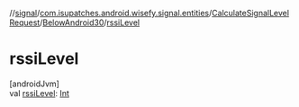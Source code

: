 //[signal](../../../../index.md)/[com.isupatches.android.wisefy.signal.entities](../../index.md)/[CalculateSignalLevelRequest](../index.md)/[BelowAndroid30](index.md)/[rssiLevel](rssi-level.md)

# rssiLevel

[androidJvm]\
val [rssiLevel](rssi-level.md): [Int](https://kotlinlang.org/api/latest/jvm/stdlib/kotlin/-int/index.html)
